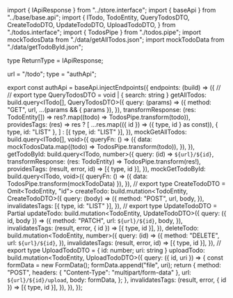 import { IApiResponse } from "../store.interface";
import { baseApi } from "../base/base.api";
import {
ITodo,
TodoEntity,
QueryTodosDTO,
CreateTodoDTO,
UpdateTodoDTO,
UploadTodoDTO,
} from "./todos.interface";
import { TodosPipe } from "./todos.pipe";
import mockTodosData from "./data/getAllTodos.json";
import mockTodoData from "./data/getTodoById.json";

type ReturnType = IApiResponse<TodoEntity>;

url = "/todo";
type = "authApi";

export const authApi = baseApi.injectEndpoints({
endpoints: (build) => ({
//
// export type QueryTodosDTO = void | { search: string }
getAllTodos: build.query<ITodo[], QueryTodosDTO>({
query: (params) => ({
method: "GET",
url,
...(params && { params }),
}),
transformResponse: (res: TodoEntity[]) =>
res?.map((todo) => TodosPipe.transform(todo)),
providesTags: (res) =>
res
? [
...res.map(({ id }) => ({ type, id } as const)),
{ type, id: "LIST" },
]
: [{ type, id: "LIST" }],
}),
mockGetAllTodos: build.query<ITodo[], void>({
queryFn: () => ({
data: mockTodosData.map((todo) => TodosPipe.transform(todo)),
}),
}),
getTodoById: build.query<ITodo, number>({
query: (id) => `${url}/${id}`,
transformResponse: (res: TodoEntity) => TodosPipe.transform(res!),
providesTags: (result, error, id) => [{ type, id }],
}),
mockGetTodoById: build.query<ITodo, void>({
queryFn: () => ({ data: TodosPipe.transform(mockTodoData) }),
}),
// export type CreateTodoDTO = Omit<TodoEntity, "id">
createTodo: build.mutation<TodoEntity, CreateTodoDTO>({
query: (body) => ({
method: "POST",
url,
body,
}),
invalidatesTags: [{ type, id: "LIST" }],
}),
// export type UpdateTodoDTO = Partial<CreateTodoDTO>
updateTodo: build.mutation<TodoEntity, UpdateTodoDTO>({
query: ({ id, body }) => ({
method: "PATCH",
url: `${url}/${id}`,
body,
}),
invalidatesTags: (result, error, { id }) => [{ type, id }],
}),
deleteTodo: build.mutation<TodoEntity, number>({
query: (id) => ({
method: "DELETE",
url: `${url}/${id}`,
}),
invalidatesTags: (result, error, id) => [{ type, id }],
}),
// export type UploadTodoDTO = { id: number; uri: string }
uploadTodo: build.mutation<TodoEntity, UploadTodoDTO>({
query: ({ id, uri }) => {
const formData = new FormData();
formData.append("file", uri);
return {
method: "POST",
headers: { "Content-Type": "multipart/form-data" },
url: `${url}/${id}/upload`,
body: formData,
};
},
invalidatesTags: (result, error, { id }) => [{ type, id }],
}),
}),
});
